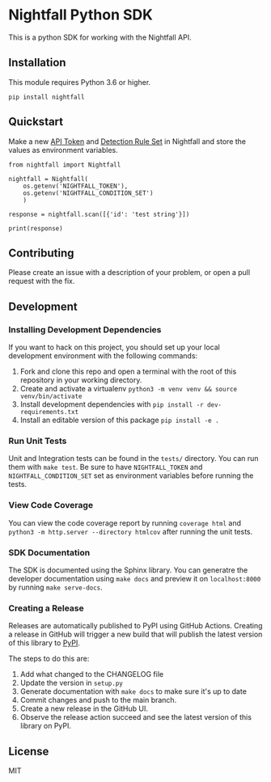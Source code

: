 # Nightfall Python SDK

This is a python SDK for working with the Nightfall API.

## Installation 

This module requires Python 3.6 or higher.

```
pip install nightfall
```

## Quickstart 

Make a new [API Token](https://app.nightfall.ai/api/) and [Detection Rule Set](https://app.nightfall.ai/detection-engine/detection-rules) in Nightfall and store the values as environment variables.

```
from nightfall import Nightfall

nightfall = Nightfall(
    os.getenv('NIGHTFALL_TOKEN'),
    os.getenv('NIGHTFALL_CONDITION_SET')
    )

response = nightfall.scan([{'id': 'test string'}])

print(response)
```

## Contributing

Please create an issue with a description of your problem, or open a pull request with the fix. 

## Development 

### Installing Development Dependencies

If you want to hack on this project, you should set up your local development
environment with the following commands:

1. Fork and clone this repo and open a terminal with the root of this repository in your working directory.
1. Create and activate a virtualenv `python3 -m venv venv && source venv/bin/activate`
1. Install development dependencies with `pip install -r dev-requirements.txt`
1. Install an editable version of this package `pip install -e .`

### Run Unit Tests

Unit and Integration tests can be found in the `tests/` directory. You can run them with `make test`. Be sure to have `NIGHTFALL_TOKEN` and `NIGHTFALL_CONDITION_SET` set as environment variables before running the tests.

### View Code Coverage

You can view the code coverage report by running `coverage html` and `python3 -m http.server --directory htmlcov` after running the unit tests.

### SDK Documentation

The SDK is documented using the Sphinx library. You can generatre the developer documentation using `make docs` and preview it on `localhost:8000` by running `make serve-docs`.

### Creating a Release 

Releases are automatically published to PyPI using GitHub Actions. Creating a release in GitHub will trigger a new build that will publish the latest version of this library to [PyPI](https://pypi.org/project/nightfall/). 

The steps to do this are: 

1. Add what changed to the CHANGELOG file
1. Update the version in `setup.py`
1. Generate documentation with `make docs` to make sure it's up to date
3. Commit changes and push to the main branch. 
4. Create a new release in the GitHub UI. 
5. Observe the release action succeed and see the latest version of this library on PyPI. 
## License 

MIT


